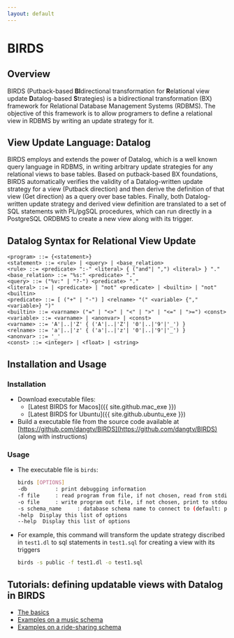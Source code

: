 ```yaml
---
layout: default
---
```


# BIRDS

## Overview

BIRDS (Putback-based **BI**directional transformation for **R**elational view update **D**atalog-based **S**trategies) is a bidirectional transformation (BX) framework for Relational Database Management Systems (RDBMS). The objective of this framework is to allow programers to define a relational view in RDBMS by writing an update strategy for it. 

## View Update Language: Datalog

BIRDS employs and extends the power of Datalog, which is a well known query language in RDBMS, in writing arbitrary update strategies for any relational views to base tables. Based on putback-based BX foundations, BIRDS automatically verifies the validity of a Datalog-written update strategy for a view (Putback direction) and then derive the definition of that view (Get direction) as a query over base tables. Finally, both Datalog-written update strategy and derived view definition are translated to a set of SQL statements with PL/pgSQL procedures, which can run directly in a PostgreSQL ORDBMS to create a new view along with its trigger.

<!-- The syntax for Datalog in writing relational view update strategies is discribed in [Update Datalog Syntax](syntax.html) -->

<!-- A view should be defined through a view update strategy to the base relations rather than a query over them. -->

<!-- {% include_relative syntax.md %} -->

## Datalog Syntax for Relational View Update

```text
<program> ::= {<statement>}
<statement> ::= <rule> | <query> | <base_relation>
<rule> ::= <predicate> ":-" <literal> { ("and"| ",") <literal> } "."
<base_relation> ::= "%s:" <predicate> "."
<query> ::= ("%v:" | "?-") <predicate> "."
<literal> ::= | <predicate> | "not" <predicate> | <builtin> | "not" <builtin>
<predicate> ::= [ ("+" | "-") ] <relname> "(" <variable> {"," <variable>} ")"
<builtin> ::= <varname> ("=" | "<>" | "<" | ">" | "<=" | ">=") <const>
<variable> ::= <varname> | <anonvar> | <const>
<varname> ::= 'A'|..|'Z' { ('A'|..|'Z'| '0'|..|'9'|'_') }
<relname> ::= 'a'|..|'z' { ('a'|..|'z'| '0'|..|'9'|'_') }
<anonvar> ::= '_'
<const> ::= <integer> | <float> | <string>
```

## Installation and Usage

### Installation

* Download executable files:
  * [Latest BIRDS for Macos]({{ site.github.mac_exe }})
  * [Latest BIRDS for Ubuntu]({{ site.github.ubuntu_exe }})
  <!-- * [Older versions](https://github.com/dangtv/BIRDS/releases) -->
* Build a executable file from the source code available at [https://github.com/dangtv/BIRDS](https://github.com/dangtv/BIRDS) (along with instructions)

### Usage

* The executable file is `birds`:

    ```bash
    birds [OPTIONS]
    -db         : print debugging information
    -f file     : read program from file, if not chosen, read from stdin
    -o file     : write program out file, if not chosen, print to stdout
    -s schema_name     : database schema name to connect to (default: public)
    -help  Display this list of options
    --help  Display this list of options
    ```

* For example, this command will transform the update strategy discribed in `test1.dl` to sql statements in `test1.sql` for creating a view with its triggers
    ```bash
    birds -s public -f test1.dl -o test1.sql
    ```

## Tutorials: defining updatable views with Datalog in BIRDS

* [The basics](basic-tutorial.html)
* [Examples on a music schema](music-tutorial.html)
* [Examples on a ride-sharing schema](ridesharing-tutorial.html)
